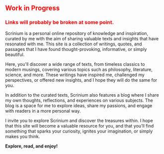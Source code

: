 <h2 style="color: red;">Work in Progress</h2>

<h3 style="color: red;">Links will probably be broken at some point.</h3>

Scrinium is a personal online repository of knowledge and inspiration, curated by me with the aim of sharing valuable texts and insights that have resonated with me. This site is a collection of writings, quotes, and passages that I have found thought-provoking, informative, or simply beautiful.

Here, you'll discover a wide range of texts, from timeless classics to modern musings, covering various topics such as philosophy, literature, science, and more. These writings have inspired me, challenged my perspectives, or offered new insights, and I hope they will do the same for you.

In addition to the curated texts, Scrinium also features a blog where I share my own thoughts, reflections, and experiences on various subjects. The blog is a space for me to explore ideas, share my passions, and engage with readers in a more personal way.

I invite you to explore Scrinium and discover the treasures within. I hope that this site will become a valuable resource for you, and that you'll find something that sparks your curiosity, ignites your imagination, or simply makes you think.

**Explore, read, and enjoy!**
